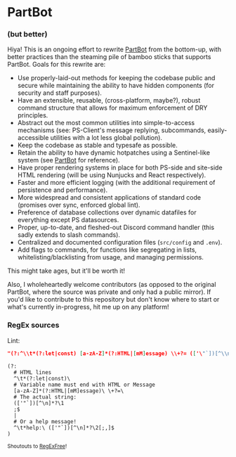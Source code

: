# PartBot
### (but better)
Hiya! This is an ongoing effort to rewrite [PartBot](https://github.com/PartMan7/PartBot) from the bottom-up, with better practices than the steaming pile of bamboo sticks that supports PartBot. Goals for this rewrite are:

* Use properly-laid-out methods for keeping the codebase public and secure while maintaining the ability to have hidden components (for security and staff purposes).
* Have an extensible, reusable, (cross-platform, maybe?), robust command structure that allows for maximum enforcement of DRY principles.
* Abstract out the most common utilities into simple-to-access mechanisms (see: PS-Client's message replying, subcommands, easily-accessible utilities with a lot less global pollution).
* Keep the codebase as stable and typesafe as possible.
* Retain the ability to have dynamic hotpatches using a Sentinel-like system (see [PartBot](https://github.com/PartMan7/PartBot/blob/master/handlers/watcher.js) for reference).
* Have proper rendering systems in place for both PS-side and site-side HTML rendering (will be using Nunjucks and React respectively).
* Faster and more efficient logging (with the additional requirement of persistence and performance).
* More widespread and consistent applications of standard code (promises over sync, enforced global lint).
* Preference of database collections over dynamic datafiles for everything except PS datasources.
* Proper, up-to-date, and fleshed-out Discord command handler (this sadly extends to slash commands).
* Centralized and documented configuration files (`src/config` and `.env`).
* Add flags to commands, for functions like segregating in lists, whitelisting/blacklisting from usage, and managing permissions.


This might take ages, but it'll be worth it!

Also, I wholeheartedly welcome contributors (as opposed to the original PartBot, where the source was private and only had a public mirror). If you'd like to contribute to this repository but don't know where to start or what's currently in-progress, hit me up on any platform!


### RegEx sources

Lint:
```json
"(?:^\\t*(?:let|const) [a-zA-Z]*(?:HTML|[mM]essage) \\+?= (['\"`])[^\\n]*?\\1;$|^\\t*help: (['\"`])[^\\n]*?\\2[;,]$)"
```
```regexfree
(?:
  # HTML lines
  ^\t*(?:let|const)\ 
  # Variable name must end with HTML or Message
  [a-zA-Z]*(?:HTML|[mM]essage)\ \+?=\ 
  # The actual string:
  (['"`])[^\n]*?\1
  ;$
  |
  # Or a help message!
  ^\t*help:\ (['"`])[^\n]*?\2[;,]$
)
```
<small>Shoutouts to [RegExFree](https://zarel.github.io/regexfree/)!</small>
